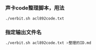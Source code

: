 ### 声卡code整理脚本，用法
```bash
./verbit.sh acl892code.txt
```
### 指定输出文件名

```bash
./verbit.sh acl892code.txt >整理的ID.md

```

